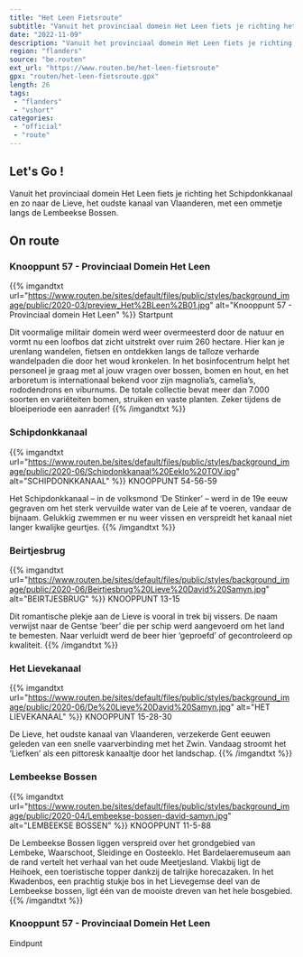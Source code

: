```yaml
---
title: "Het Leen Fietsroute"
subtitle: "Vanuit het provinciaal domein Het Leen fiets je richting het Schipdonkkanaal en zo naar de Lieve, het oudste kanaal van Vlaanderen, met een ommetje langs de Lembeekse Bossen"
date: "2022-11-09"
description: "Vanuit het provinciaal domein Het Leen fiets je richting het Schipdonkkanaal en zo naar de Lieve, het oudste kanaal van Vlaanderen, met een ommetje langs de Lembeekse Bossen"
region: "flanders"
source: "be.routen"
ext_url: "https://www.routen.be/het-leen-fietsroute"
gpx: "routen/het-leen-fietsroute.gpx"
length: 26
tags:
 - "flanders"
 - "vshort"
categories:
 - "official"
 - "route"
---
```


## Let's Go ! 

Vanuit het provinciaal domein Het Leen fiets je richting het Schipdonkkanaal en zo naar de Lieve, het oudste kanaal van Vlaanderen, met een ommetje langs de Lembeekse Bossen.

## On route

### Knooppunt 57 - Provinciaal Domein Het Leen

{{% imgandtxt url="https://www.routen.be/sites/default/files/public/styles/background_image/public/2020-03/preview_Het%2BLeen%2B01.jpg" alt="Knooppunt 57 - Provinciaal domein Het Leen" %}}
Startpunt

Dit voormalige militair domein werd weer overmeesterd door de natuur en vormt nu een loofbos dat zicht uitstrekt over ruim 260 hectare. Hier kan je urenlang wandelen, fietsen en ontdekken langs de talloze verharde wandelpaden die door het woud kronkelen. In het bosinfocentrum helpt het personeel je graag met al jouw vragen over bossen, bomen en hout, en het arboretum is internationaal bekend voor zijn magnolia’s, camelia’s, rododendrons en viburnums. De totale collectie bevat meer dan 7.000 soorten en variëteiten bomen, struiken en vaste planten. Zeker tijdens de bloeiperiode een aanrader!
{{% /imgandtxt %}}

### Schipdonkkanaal

{{% imgandtxt url="https://www.routen.be/sites/default/files/public/styles/background_image/public/2020-06/Schipdonkkanaal%20Eeklo%20TOV.jpg" alt="SCHIPDONKKANAAL" %}}
KNOOPPUNT 54-56-59

Het Schipdonkkanaal – in de volksmond ‘De Stinker’ – werd in de 19e eeuw gegraven om het sterk vervuilde water van de Leie af te voeren, vandaar de bijnaam. Gelukkig zwemmen er nu weer vissen en verspreidt het kanaal niet langer kwalijke geurtjes.
{{% /imgandtxt %}}

### Beirtjesbrug

{{% imgandtxt url="https://www.routen.be/sites/default/files/public/styles/background_image/public/2020-06/Beirtjesbrug%20Lieve%20David%20Samyn.jpg" alt="BEIRTJESBRUG" %}}
KNOOPPUNT 13-15

Dit romantische plekje aan de Lieve is vooral in trek bij vissers. De naam verwijst naar de Gentse ‘beer’ die per schip werd aangevoerd om het land te bemesten. Naar verluidt werd de beer hier ‘geproefd’ of gecontroleerd op kwaliteit.
{{% /imgandtxt %}}

### Het Lievekanaal

{{% imgandtxt url="https://www.routen.be/sites/default/files/public/styles/background_image/public/2020-06/De%20Lieve%20David%20Samyn.jpg" alt="HET LIEVEKANAAL" %}}
KNOOPPUNT 15-28-30

De Lieve, het oudste kanaal van Vlaanderen, verzekerde Gent eeuwen geleden van een snelle vaarverbinding met het Zwin. Vandaag stroomt het ‘Liefken’ als een pittoresk kanaaltje door het landschap.
{{% /imgandtxt %}}

### Lembeekse Bossen

{{% imgandtxt url="https://www.routen.be/sites/default/files/public/styles/background_image/public/2020-04/Lembeekse-bossen-david-samyn.jpg" alt="LEMBEEKSE BOSSEN" %}}
KNOOPPUNT 11-5-88

De Lembeekse Bossen liggen verspreid over het grondgebied van Lembeke, Waarschoot, Sleidinge en Oosteeklo. Het Bardelaeremuseum aan de rand vertelt het verhaal van het oude Meetjesland. Vlakbij ligt de Heihoek, een toeristische topper dankzij de talrijke horecazaken. In het Kwadenbos, een prachtig stukje bos in het Lievegemse deel van de Lembeekse bossen, ligt één van de mooiste dreven van het hele bosgebied.
{{% /imgandtxt %}}

### Knooppunt 57 - Provinciaal Domein Het Leen

Eindpunt


